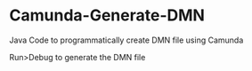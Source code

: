 # Camunda-Generate-DMN
Java Code to programmatically create DMN file using Camunda

Run>Debug to generate the DMN file

